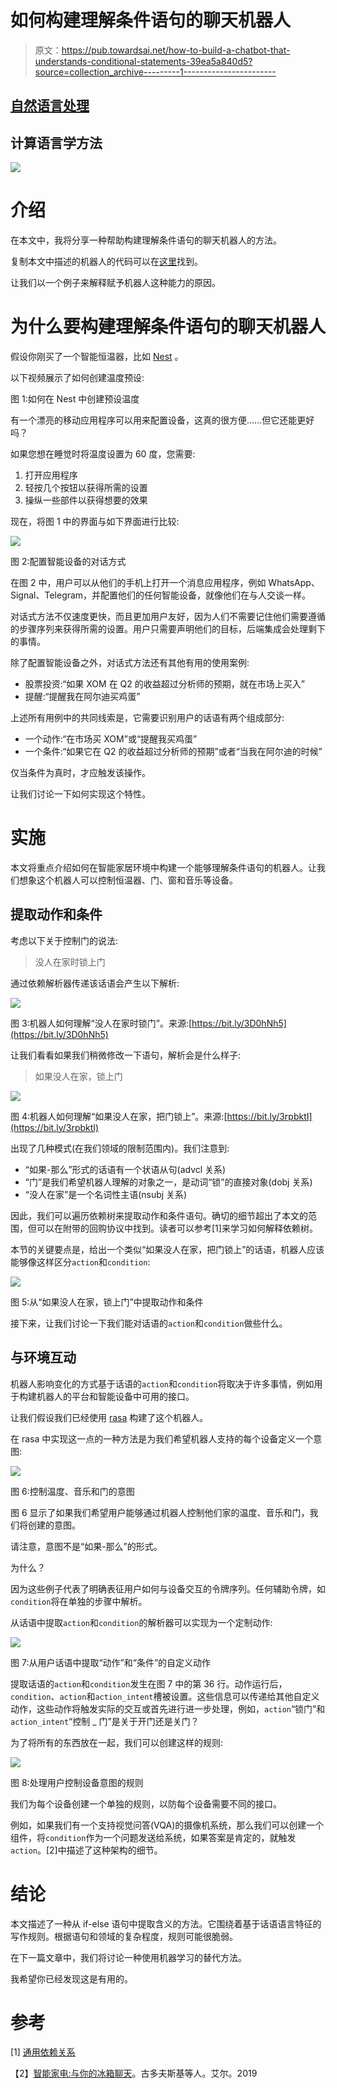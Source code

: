 # 如何构建理解条件语句的聊天机器人

> 原文：<https://pub.towardsai.net/how-to-build-a-chatbot-that-understands-conditional-statements-39ea5a840d5?source=collection_archive---------1----------------------->

## [自然语言处理](https://towardsai.net/p/category/nlp)

## 计算语言学方法

![](img/aef6f076ef591652293beba5af93afbc.png)

# 介绍

在本文中，我将分享一种帮助构建理解条件语句的聊天机器人的方法。

复制本文中描述的机器人的代码可以在[这里](https://github.com/hsm207/conditional-stmt-bot)找到。

让我们以一个例子来解释赋予机器人这种能力的原因。

# 为什么要构建理解条件语句的聊天机器人

假设你刚买了一个智能恒温器，比如 [Nest](https://support.google.com/googlenest/topic/9361772?hl=en&ref_topic=9361189,9371069,7029808,) 。

以下视频展示了如何创建温度预设:

图 1:如何在 Nest 中创建预设温度

有一个漂亮的移动应用程序可以用来配置设备，这真的很方便……但它还能更好吗？

如果您想在睡觉时将温度设置为 60 度，您需要:

1.  打开应用程序
2.  轻按几个按钮以获得所需的设置
3.  操纵一些部件以获得想要的效果

现在，将图 1 中的界面与如下界面进行比较:

![](img/b20c7c1286f68c21d3e4d20b6c5ab1b3.png)

图 2:配置智能设备的对话方式

在图 2 中，用户可以从他们的手机上打开一个消息应用程序，例如 WhatsApp、Signal、Telegram，并配置他们的任何智能设备，就像他们在与人交谈一样。

对话式方法不仅速度更快，而且更加用户友好，因为人们不需要记住他们需要遵循的步骤序列来获得所需的设置。用户只需要声明他们的目标，后端集成会处理剩下的事情。

除了配置智能设备之外，对话式方法还有其他有用的使用案例:

*   股票投资:“如果 XOM 在 Q2 的收益超过分析师的预期，就在市场上买入”
*   提醒:“提醒我在阿尔迪买鸡蛋”

上述所有用例中的共同线索是，它需要识别用户的话语有两个组成部分:

*   一个动作:“在市场买 XOM”或“提醒我买鸡蛋”
*   一个条件:“如果它在 Q2 的收益超过分析师的预期”或者“当我在阿尔迪的时候”

仅当条件为真时，才应触发该操作。

让我们讨论一下如何实现这个特性。

# 实施

本文将重点介绍如何在智能家居环境中构建一个能够理解条件语句的机器人。让我们想象这个机器人可以控制恒温器、门、窗和音乐等设备。

## 提取动作和条件

考虑以下关于控制门的说法:

> 没人在家时锁上门

通过依赖解析器传递该话语会产生以下解析:

![](img/675794a2a1f1653c0f99df40823f91c1.png)

图 3:机器人如何理解“没人在家时锁门”。来源:[https://bit.ly/3D0hNh5](https://bit.ly/3D0hNh5)

让我们看看如果我们稍微修改一下语句，解析会是什么样子:

> 如果没人在家，锁上门

![](img/4f5ff90139e1e7762f1b06d17f98e83f.png)

图 4:机器人如何理解“如果没人在家，把门锁上”。来源:[https://bit.ly/3rpbktI](https://bit.ly/3rpbktI)

出现了几种模式(在我们领域的限制范围内)。我们注意到:

*   “如果-那么”形式的话语有一个状语从句(advcl 关系)
*   “门”是我们希望机器人理解的对象之一，是动词“锁”的直接对象(dobj 关系)
*   “没人在家”是一个名词性主语(nsubj 关系)

因此，我们可以遍历依赖树来提取动作和条件语句。确切的细节超出了本文的范围，但可以在附带的回购协议中找到。读者可以参考[1]来学习如何解释依赖树。

本节的关键要点是，给出一个类似“如果没人在家，把门锁上”的话语，机器人应该能够像这样区分`action`和`condition`:

![](img/0a4dce1ee1115a34561800eeb813db58.png)

图 5:从“如果没人在家，锁上门”中提取动作和条件

接下来，让我们讨论一下我们能对话语的`action`和`condition`做些什么。

## 与环境互动

机器人影响变化的方式基于话语的`action`和`condition`将取决于许多事情，例如用于构建机器人的平台和智能设备中可用的接口。

让我们假设我们已经使用 [rasa](https://rasa.com/) 构建了这个机器人。

在 rasa 中实现这一点的一种方法是为我们希望机器人支持的每个设备定义一个意图:

![](img/d87ff3d81c3aeb68c093206d5efa6803.png)

图 6:控制温度、音乐和门的意图

图 6 显示了如果我们希望用户能够通过机器人控制他们家的温度、音乐和门，我们将创建的意图。

请注意，意图不是“如果-那么”的形式。

为什么？

因为这些例子代表了明确表征用户如何与设备交互的令牌序列。任何辅助令牌，如`condition`将在单独的步骤中解析。

从话语中提取`action`和`condition`的解析器可以实现为一个定制动作:

![](img/b8cec42b7f369d02876fffd4cc29991e.png)

图 7:从用户话语中提取“动作”和“条件”的自定义动作

提取话语的`action`和`condition`发生在图 7 中的第 36 行。动作运行后，`condition`、`action`和`action_intent`槽被设置。这些信息可以传递给其他自定义动作，这些动作将触发实际的交互或首先进行进一步处理，例如，`action`“锁门”和`action_intent`“控制 _ 门”是关于开门还是关门？

为了将所有的东西放在一起，我们可以创建这样的规则:

![](img/93237b8f3eb2f612dc9c931ccbc6250c.png)

图 8:处理用户控制设备意图的规则

我们为每个设备创建一个单独的规则，以防每个设备需要不同的接口。

例如，如果我们有一个支持视觉问答(VQA)的摄像机系统，那么我们可以创建一个组件，将`condition`作为一个问题发送给系统，如果答案是肯定的，就触发`action`。[2]中描述了这种架构的细节。

# 结论

本文描述了一种从 if-else 语句中提取含义的方法。它围绕着基于话语语言特征的写作规则。根据语句和领域的复杂程度，规则可能很脆弱。

在下一篇文章中，我们将讨论一种使用机器学习的替代方法。

我希望你已经发现这是有用的。

# 参考

[1] [通用依赖关系](https://universaldependencies.org/)

【2】[智能家电:与你的冰箱聊天](https://arxiv.org/abs/1912.09589)。古多夫斯基等人。艾尔。2019